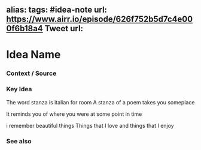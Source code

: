 alias: 
tags: #idea-note
url: https://www.airr.io/episode/626f752b5d7c4e000f6b18a4
Tweet url: 
---
# Idea Name

### Context / Source


### Key Idea

The word stanza is italian for room
A stanza of a poem takes you someplace

It reminds you of where you were at some point in time

i remember beautiful things
Things that I love and things that I enjoy

### See also
